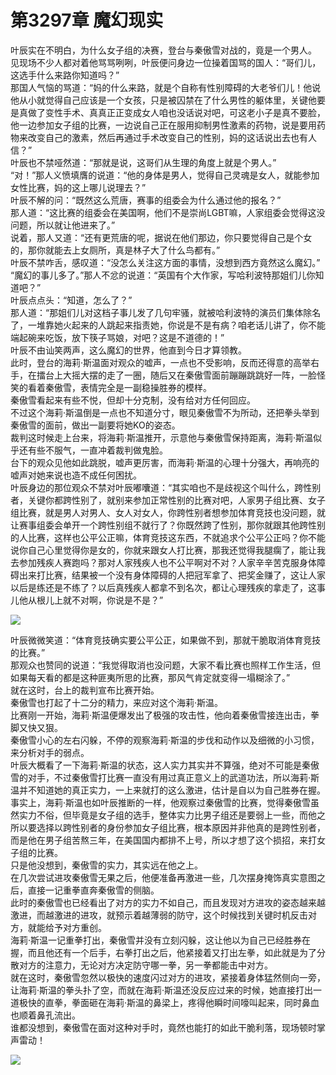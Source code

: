 # 第3297章 魔幻现实

叶辰实在不明白，为什么女子组的决赛，登台与秦傲雪对战的，竟是一个男人。     
见现场不少人都对着他骂骂咧咧，叶辰便问身边一位操着国骂的国人：“哥们儿，这选手什么来路你知道吗？”    
那国人气恼的骂道：“妈的什么来路，就是个自称有性别障碍的大老爷们儿！他说他从小就觉得自己应该是一个女孩，只是被囚禁在了什么男性的躯体里，关键他要是真做了变性手术、真真正正变成女人咱也没话说对吧，可这老小子是真不要脸，他一边参加女子组的比赛，一边说自己正在服用抑制男性激素的药物，说是要用药物来改变自己的激素，然后再通过手术改变自己的性别，妈的这话说出去也有人信？”    
叶辰也不禁哑然道：“那就是说，这哥们从生理的角度上就是个男人。”    
“对！”那人义愤填膺的说道：“他的身体是男人，觉得自己灵魂是女人，就能参加女性比赛，妈的这上哪儿说理去？”    
叶辰不解的问：“既然这么荒唐，赛事的组委会为什么通过他的报名？”    
那人道：“这比赛的组委会在美国啊，他们不是崇尚LGBT嘛，人家组委会觉得这没问题，所以就让他进来了。”    
说着，那人又道：“还有更荒唐的呢，据说在他们那边，你只要觉得自己是个女的，那你就能去上女厕所，真是林子大了什么鸟都有。”    
叶辰不禁咋舌，感叹道：“没怎么关注这方面的事情，没想到西方竟然这么魔幻。”    
“魔幻的事儿多了。”那人不忿的说道：“英国有个大作家，写哈利波特那姐们儿你知道吧？”    
叶辰点点头：“知道，怎么了？”    
那人道：“那姐们儿对这档子事儿发了几句牢骚，就被哈利波特的演员们集体除名了，一堆靠她火起来的人跳起来指责她，你说是不是有病？咱老话儿讲了，你不能端起碗来吃饭，放下筷子骂娘，对吧？这是不道德的！”    
叶辰不由讪笑两声，这么魔幻的世界，他直到今日才算领教。    
此时，登台的海莉·斯温面对观众的嘘声，一点也不受影响，反而还得意的高举右手，在擂台上大摇大摆的走了一圈，随后又在秦傲雪面前蹦蹦跳跳好一阵，一脸怪笑的看着秦傲雪，表情完全是一副稳操胜券的模样。    
秦傲雪看起来有些不悦，但却十分克制，没有给对方任何回应。    
不过这个海莉·斯温倒是一点也不知道分寸，眼见秦傲雪不为所动，还把拳头举到秦傲雪的面前，做出一副要将她KO的姿态。    
裁判这时候走上台来，将海莉·斯温推开，示意他与秦傲雪保持距离，海莉·斯温似乎还有些不服气，一直冲着裁判做鬼脸。    
台下的观众见他如此跳脱，嘘声更厉害，而海莉·斯温的心理十分强大，再响亮的嘘声对她来说也造不成任何困扰。    
叶辰身边的那位观众不禁对叶辰嘟囔道：“其实咱也不是歧视这个叫什么，跨性别者，关键你都跨性别了，就别来参加正常性别的比赛对吧，人家男子组比赛、女子组比赛，就是男人对男人、女人对女人，你跨性别者想参加体育竞技也没问题，就让赛事组委会单开一个跨性别组不就行了？你既然跨了性别，那你就跟其他跨性别的人比赛，这样也公平公正嘛，体育竞技这东西，不就追求个公平公正吗？你不能说你自己心里觉得你是女的，你就来跟女人打比赛，那我还觉得我腿瘸了，能让我去参加残疾人赛跑吗？那对人家残疾人也不公平啊对不对？人家辛辛苦克服身体障碍出来打比赛，结果被一个没有身体障碍的人把冠军拿了、把奖金赚了，这让人家以后是练还是不练了？以后真残疾人都拿不到名次，都让心理残疾的拿走了，这事儿他从根儿上就不对啊，你说是不是？”    

![](https://s3t3d2y8.afcdn.net/library/328752/fcb877604a7dfd32b219a77f5f45d71c51e28b09.webp)

叶辰微微笑道：“体育竞技确实要公平公正，如果做不到，那就干脆取消体育竞技的比赛。”    
那观众也赞同的说道：“我觉得取消也没问题，大家不看比赛也照样工作生活，但如果每天看的都是这种匪夷所思的比赛，那风气肯定就变得一塌糊涂了。”    
就在这时，台上的裁判宣布比赛开始。    
秦傲雪也打起了十二分的精力，来应对这个海莉·斯温。    
比赛刚一开始，海莉·斯温便爆发出了极强的攻击性，他向着秦傲雪接连出击，拳脚又快又狠。    
秦傲雪小心的左右闪躲，不停的观察海莉·斯温的步伐和动作以及细微的小习惯，来分析对手的弱点。    
叶辰大概看了一下海莉·斯温的状态，这人实力其实并不算强，绝对不可能是秦傲雪的对手，不过秦傲雪打比赛一直没有用过真正意义上的武道功法，所以海莉·斯温并不知道她的真正实力，一上来就打的这么激进，估计是自以为自己胜券在握。    
事实上，海莉·斯温也如叶辰推断的一样，他观察过秦傲雪的比赛，觉得秦傲雪虽然实力不俗，但毕竟是女子组的选手，整体实力比男子组还是要弱上一些，而他之所以要选择以跨性别者的身份参加女子组比赛，根本原因并非他真的是跨性别者，而是他在男子组苦熬三年，在美国国内都排不上号，所以才想了这个损招，来打女子组的比赛。    
只是他没想到，秦傲雪的实力，其实远在他之上。    
在几次尝试进攻秦傲雪无果之后，他便准备再激进一些，几次摆身掩饰真实意图之后，直接一记重拳直奔秦傲雪的侧脑。    
此时的秦傲雪也已经看出了对方的实力不如自己，而且发现对方进攻的姿态越来越激进，而越激进的进攻，就预示着越薄弱的防守，这个时候找到关键时机反击对方，就能给予对方重创。    
海莉·斯温一记重拳打出，秦傲雪并没有立刻闪躲，这让他以为自己已经胜券在握，而且他还有一个后手，右拳打出之后，他紧接着又打出左拳，如此就是为了分散对方的注意力，无论对方决定防守哪一拳，另一拳都能击中对方。    
就在这时，秦傲雪忽然以极快的速度闪过对方的进攻，紧接着身体猛然侧向一旁，让海莉·斯温的拳头扑了空，而就在海莉·斯温还没反应过来的时候，她直接打出一道极快的直拳，拳面砸在海莉·斯温的鼻梁上，疼得他瞬时间嚎叫起来，同时鼻血也顺着鼻孔流出。    
谁都没想到，秦傲雪在面对这种对手时，竟然也能打的如此干脆利落，现场顿时掌声雷动！    

![](https://s3t3d2y8.afcdn.net/library/328752/5c55b380d8610810ab3d7eed6588aa3e9094f082.webp)